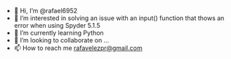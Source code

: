 - 👋 Hi, I’m @rafael6952
- 👀 I’m interested in solving an issue with an input() function that thows an error when using Spyder 5.1.5
- 🌱 I’m currently learning Python
- 💞️ I’m looking to collaborate on ...
- 📫 How to reach me rafavelezpr@gmail.com

<!---
rafael6952/rafael6952 is a ✨ special ✨ repository because its `README.md` (this file) appears on your GitHub profile.
You can click the Preview link to take a look at your changes.
--->
